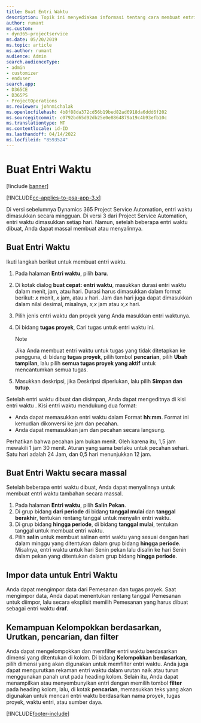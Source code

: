 ```yaml
---
title: Buat Entri Waktu
description: Topik ini menyediakan informasi tentang cara membuat entri waktu.
author: rumant
ms.custom:
- dyn365-projectservice
ms.date: 05/20/2019
ms.topic: article
ms.author: rumant
audience: Admin
search.audienceType:
- admin
- customizer
- enduser
search.app:
- D365CE
- D365PS
- ProjectOperations
ms.reviewer: johnmichalak
ms.openlocfilehash: 4b8f88da372cd56b19bed82ad6918da6ddd6f202
ms.sourcegitcommit: c0792bd65d92db25e0e8864879a19c4b93efb10c
ms.translationtype: MT
ms.contentlocale: id-ID
ms.lasthandoff: 04/14/2022
ms.locfileid: "8593524"
---
```

# <a name="create-time-entries"></a>Buat Entri Waktu

[!include [banner](../includes/psa-now-project-operations.md)]

[!INCLUDE[cc-applies-to-psa-app-3.x](../includes/cc-applies-to-psa-app-3x.md)]

Di versi sebelumnya Dynamics 365 Project Service Automation, entri waktu dimasukkan secara mingguan. Di versi 3 dari Project Service Automation, entri waktu dimasukkan setiap hari. Namun, setelah beberapa entri waktu dibuat, Anda dapat massal membuat atau menyalinnya.

## <a name="create-a-time-entry"></a>Buat Entri Waktu

Ikuti langkah berikut untuk membuat entri waktu.

1. Pada halaman **Entri waktu**, pilih **baru**.
2. Di kotak dialog **buat cepat: entri waktu**, masukkan durasi entri waktu dalam menit, jam, atau hari. Durasi harus dimasukkan dalam format berikut: *x* menit, *x* jam, atau *x* hari. Jam dan hari juga dapat dimasukkan dalam nilai desimal, misalnya, *x,x* jam atau *x,x* hari.
3. Pilih jenis entri waktu dan proyek yang Anda masukkan entri waktunya.
4. Di bidang **tugas proyek**, Cari tugas untuk entri waktu ini.

    > [!NOTE]
    > Jika Anda membuat entri waktu untuk tugas yang tidak ditetapkan ke pengguna, di bidang **tugas proyek**, pilih tombol **pencarian**, pilih **Ubah tampilan**, lalu pilih **semua tugas proyek yang aktif** untuk mencantumkan semua tugas.

5. Masukkan deskripsi, jika Deskripsi diperlukan, lalu pilih **Simpan dan tutup**.

Setelah entri waktu dibuat dan disimpan, Anda dapat mengeditnya di kisi entri waktu . Kisi entri waktu mendukung dua format:

- Anda dapat memasukkan entri waktu dalam Format **hh:mm**. Format ini kemudian dikonversi ke jam dan pecahan.
- Anda dapat memasukkan jam dan pecahan secara langsung.

Perhatikan bahwa pecahan jam bukan menit. Oleh karena itu, 1,5 jam mewakili 1 jam 30 menit. Aturan yang sama berlaku untuk pecahan sehari. Satu hari adalah 24 Jam, dan 0,5 hari menunjukkan 12 jam.

## <a name="bulk-create-time-entries"></a>Buat Entri Waktu secara massal

Setelah beberapa entri waktu dibuat, Anda dapat menyalinnya untuk membuat entri waktu tambahan secara massal.

1. Pada halaman **Entri waktu**, pilih **Salin Pekan**.
2. Di grup bidang **dari periode** di bidang **tanggal mulai** dan **tanggal berakhir**, tentukan rentang tanggal untuk menyalin entri waktu.
3. Di grup bidang **hingga periode**, di bidang **tanggal mulai**, tentukan tanggal untuk membuat entri waktu.
4. Pilih **salin** untuk membuat salinan entri waktu yang sesuai dengan hari dalam minggu yang ditentukan dalam grup bidang **hingga periode**. Misalnya, entri waktu untuk hari Senin pekan lalu disalin ke hari Senin dalam pekan yang ditentukan dalam grup bidang **hingga periode**.

## <a name="import-data-for-time-entries"></a>Impor data untuk Entri Waktu

Anda dapat mengimpor data dari Pemesanan dan tugas proyek. Saat mengimpor data, Anda dapat menentukan rentang tanggal Pemesanan untuk diimpor, lalu secara eksplisit memilih Pemesanan yang harus dibuat sebagai entri waktu **draf**.

## <a name="group-by-sort-search-and-filter-capabilities"></a>Kemampuan Kelompokkan berdasarkan, Urutkan, pencarian, dan filter

Anda dapat mengelompokkan dan memfilter entri waktu berdasarkan dimensi yang ditentukan di kolom. Di bidang **Kelompokkan berdasarkan**, pilih dimensi yang akan digunakan untuk memfilter entri waktu. Anda juga dapat mengurutkan rekaman entri waktu dalam urutan naik atau turun menggunakan panah urut pada heading kolom. Selain itu, Anda dapat menampilkan atau menyembunyikan entri dengan memilih tombol **filter** pada heading kolom, lalu, di kotak **pencarian**, memasukkan teks yang akan digunakan untuk mencari entri waktu berdasarkan nama proyek, tugas proyek, waktu entri, atau sumber daya.


[!INCLUDE[footer-include](../includes/footer-banner.md)]
